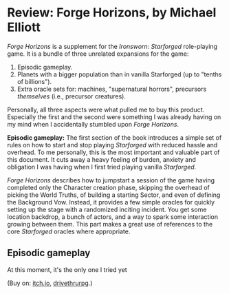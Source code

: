 # Review: Forge Horizons, by Michael Elliott

_Forge Horizons_ is a supplement for the _Ironsworn: Starforged_ role-playing game.
It is a bundle of three unrelated expansions for the game:
 1. Episodic gameplay.
 2. Planets with a bigger population than in vanilla Starforged (up to "tenths of billions").
 3. Extra oracle sets for: machines, "supernatural horrors", precursors _themselves_ (i.e., precursor creatures).

Personally, all three aspects were what pulled me to buy this product.
Especially the first and the second were something I was already having on my mind
when I accidentally stumbled upon _Forge Horizons_.

**Episodic gameplay:**
The first section of the book introduces a simple set of rules
on how to start and stop playing _Starforged_ with reduced hassle and overhead.
To me personally, this is the most important and valuable part of this document.
It cuts away a heavy feeling of burden, anxiety and obligation
I was having when I first tried playing vanilla _Starforged_.

_Forge Horizons_ describes how to jumpstart a session of the game
having completed only the Character creation phase,
skipping the overhead of picking the World Truths,
of building a starting Sector,
and even of defining the Background Vow.
Instead, it provides a few simple oracles
for quickly setting up the stage with a randomized inciting incident.
You get some location backdrop,
a bunch of actors,
and a way to spark some interaction growing between them.
This part makes a great use of references to the core _Starforged_ oracles where appropriate.







## Episodic gameplay

At this moment, it's the only one I tried yet 

(Buy on:
[itch.io](https://notwriting.itch.io/forge-horizons),
[drivethrurpg](https://www.drivethrurpg.com/en/product/398748/forge-horizons).)

